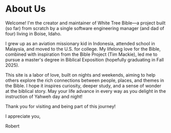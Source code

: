 # About Us

Welcome! I'm the creator and maintainer of White Tree Bible—a project built (so far) from scratch by a single software engineering manager (and dad of four) living in Boise, Idaho.

I grew up as an aviation missionary kid in Indonesia, attended school in Malaysia, and moved to the U.S. for college. My lifelong love for the Bible, combined with inspiration from the Bible Project (Tim Mackie), led me to pursue a master's degree in Biblical Exposition (hopefully graduating in Fall 2025).

This site is a labor of love, built on nights and weekends, aiming to help others explore the rich connections between people, places, and themes in the Bible. I hope it inspires curiosity, deeper study, and a sense of wonder at the biblical story. May your life advance in every way as you delight in the instruction of Yahweh day and night!

Thank you for visiting and being part of this journey!

I appreciate you,

Robert